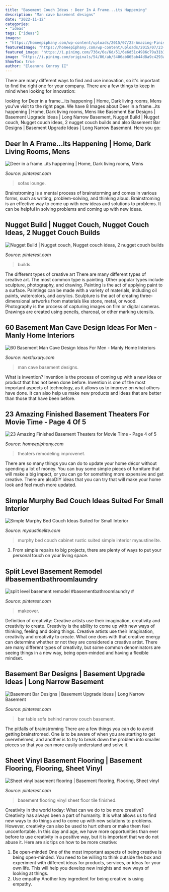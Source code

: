 ```yaml
---
title: "Basement Couch Ideas : Deer In A Frame...its Happening"
description: "Man cave basement designs"
date: "2022-11-12"
categories:
- "ideas"
tags: ["ideas"]
images:
- "https://homeepiphany.com/wp-content/uploads/2015/07/23-Amazing-Finished-Basement-Theaters-for-Movie-Time-15.jpg"
featuredImage: "https://homeepiphany.com/wp-content/uploads/2015/07/23-Amazing-Finished-Basement-Theaters-for-Movie-Time-15.jpg"
featured_image: "https://i.pinimg.com/736x/6e/6d/51/6e6d51c4986c79a31b110c7a86704e02.jpg"
image: "https://i.pinimg.com/originals/54/06/ab/5406ab865ab44d8a9c4293a1f282c97d.jpg"
ShowToc: true
author: "Eleanora Conroy II"
---
```



There are many different ways to find and use innovation, so it's important to find the right one for your company. There are a few things to keep in mind when looking for innovation: 

	

		
looking for Deer in a frame...its happening | Home, Dark living rooms, Mens you've visit to the right page. We have 8 Images about Deer in a frame...its happening | Home, Dark living rooms, Mens like Basement Bar Designs | Basement Upgrade Ideas | Long Narrow Basement, Nugget Build | Nugget couch, Nugget couch ideas, 2 nugget couch builds and also Basement Bar Designs | Basement Upgrade Ideas | Long Narrow Basement. Here you go:
		
    
## Deer In A Frame...its Happening | Home, Dark Living Rooms, Mens

<img loading=lazy src="https://i.pinimg.com/originals/e1/1b/23/e11b239f7fb809ea71ca901c3c16675b.jpg" onerror="this.onerror=null;this.src='https://tse4.mm.bing.net/th?id=OIP.KvQb_cmfAm8JR97svNG2KgHaLI&amp;pid=15.1';" alt="Deer in a frame...its happening | Home, Dark living rooms, Mens">

_Source: pinterest.com_

>sofas lounge. 

	

Brainstroming is a mental process of brainstorming and comes in various forms, such as writing, problem-solving, and thinking aloud. Brainstroming is an effective way to come up with new ideas and solutions to problems. It can be helpful in solving problems and coming up with new ideas.

    
## Nugget Build | Nugget Couch, Nugget Couch Ideas, 2 Nugget Couch Builds

<img loading=lazy src="https://i.pinimg.com/736x/10/9b/1e/109b1e52ebc124b464d454cf2624aaab.jpg" onerror="this.onerror=null;this.src='https://tse4.mm.bing.net/th?id=OIP.MuOsDuLpG80jZ0CXLwwAiAHaQA&amp;pid=15.1';" alt="Nugget Build | Nugget couch, Nugget couch ideas, 2 nugget couch builds">

_Source: pinterest.com_

>builds. 

	

The different types of creative art
There are many different types of creative art. The most common type is painting. Other popular types include sculpture, photography, and drawing.
Painting is the act of applying paint to a surface. Paintings can be made with a variety of materials, including oil paints, watercolors, and acrylics. Sculpture is the act of creating three-dimensional artworks from materials like stone, metal, or wood. Photography is the process of capturing images on film or digital cameras. Drawings are created using pencils, charcoal, or other marking utensils.

    
## 60 Basement Man Cave Design Ideas For Men - Manly Home Interiors

<img loading=lazy src="http://nextluxury.com/wp-content/uploads/home-theatre-room-guys-basement-man-cave-designs.jpg" onerror="this.onerror=null;this.src='https://tse2.mm.bing.net/th?id=OIP.SvcX7YfpH6cSzM7qwCVW7gHaFR&amp;pid=15.1';" alt="60 Basement Man Cave Design Ideas For Men - Manly Home Interiors">

_Source: nextluxury.com_

>man cave basement designs. 

	

What is invention?
Invention is the process of coming up with a new idea or product that has not been done before. Invention is one of the most important aspects of technology, as it allows us to improve on what others have done. It can also help us make new products and ideas that are better than those that have been before.

    
## 23 Amazing Finished Basement Theaters For Movie Time - Page 4 Of 5

<img loading=lazy src="https://homeepiphany.com/wp-content/uploads/2015/07/23-Amazing-Finished-Basement-Theaters-for-Movie-Time-15.jpg" onerror="this.onerror=null;this.src='https://tse4.mm.bing.net/th?id=OIP.oj3BDCRiLvoDhT2rWn7i3QHaE7&amp;pid=15.1';" alt="23 Amazing Finished Basement Theaters for Movie Time - Page 4 of 5">

_Source: homeepiphany.com_

>theaters remodeling improvenet. 

	

There are so many things you can do to update your home décor without spending a lot of money. You can buy some simple pieces of furniture that will make a big impact, or you can go for something more expensive and get creative. There are alsoDIY ideas that you can try that will make your home look and feel much more updated.

    
## Simple Murphy Bed Couch Ideas Suited For Small Interior

<img loading=lazy src="http://www.myaustinelite.com/wp-content/uploads/2015/06/murphy-bed-couch-ideas-with-rustic-cabinet-683x1024.jpg?x34469" onerror="this.onerror=null;this.src='https://tse2.mm.bing.net/th?id=OIP.GTxk3PV0e_AKOzyfeA90bgHaLG&amp;pid=15.1';" alt="Simple Murphy Bed Couch Ideas Suited for Small Interior">

_Source: myaustinelite.com_

>murphy bed couch cabinet rustic suited simple interior myaustinelite. 

	

3. From simple repairs to big projects, there are plenty of ways to put your personal touch on your living space.

    
## Split Level Basement Remodel #basementbathroomlaundry #

<img loading=lazy src="https://i.pinimg.com/736x/6e/6d/51/6e6d51c4986c79a31b110c7a86704e02.jpg" onerror="this.onerror=null;this.src='https://tse1.mm.bing.net/th?id=OIP.ZENV4yM2xzgv5d588y5ahAAAAA&amp;pid=15.1';" alt="split level basement remodel #basementbathroomlaundry #">

_Source: pinterest.com_

>makeover. 

	

Definition of creativity: Creative artists use their imagination, creativity and creativity to create.
Creativity is the ability to come up with new ways of thinking, feeling and doing things. Creative artists use their imagination, creativity and creativity to create. What one does with that creative energy can determine whether or not they are considered a creative artist. There are many different types of creativity, but some common denominators are seeing things in a new way, being open-minded and having a flexible mindset.

    
## Basement Bar Designs | Basement Upgrade Ideas | Long Narrow Basement

<img loading=lazy src="https://i.pinimg.com/736x/b6/ae/e1/b6aee1e0fb07f8a582f3d08275ec728b.jpg" onerror="this.onerror=null;this.src='https://tse3.mm.bing.net/th?id=OIP.N8DYLGWlzC046nuFmegADQHaJ4&amp;pid=15.1';" alt="Basement Bar Designs | Basement Upgrade Ideas | Long Narrow Basement">

_Source: pinterest.com_

>bar table sofa behind narrow couch basement. 

	

The pitfalls of brainstroming
There are a few things you can do to avoid getting brainstromed. One is to be aware of when you are starting to get overwhelmed, and another is to try to break down the problem into smaller pieces so that you can more easily understand and solve it.

    
## Sheet Vinyl Basement Flooring | Basement Flooring, Flooring, Sheet Vinyl

<img loading=lazy src="https://i.pinimg.com/originals/54/06/ab/5406ab865ab44d8a9c4293a1f282c97d.jpg" onerror="this.onerror=null;this.src='https://tse3.mm.bing.net/th?id=OIP.7rHSbJv2Rnr0SkTKqb6XTQHaJ4&amp;pid=15.1';" alt="Sheet vinyl basement flooring | Basement flooring, Flooring, Sheet vinyl">

_Source: pinterest.com_

>basement flooring vinyl sheet floor tile finished. 

	

Creativity in the world today: What can we do to be more creative?
Creativity has always been a part of humanity. It is what allows us to find new ways to do things and to come up with new solutions to problems. However, creativity can also be used to hurt others or make them feel uncomfortable. In this day and age, we have more opportunities than ever before to use creativity in a positive way, but it is important that we do not abuse it. Here are six tips on how to be more creative: 
1. Be open-minded
One of the most important aspects of being creative is being open-minded. You need to be willing to think outside the box and experiment with different ideas for products, services, or ideas for your own life. This will help you develop new insights and new ways of looking at things. 
2. Use empathy
Another key ingredient for being creative is using empathy.

